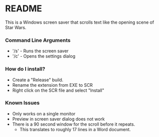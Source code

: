 # README #

This is a Windows screen saver that scrolls text like the opening scene of Star Wars.

### Command Line Arguments ###

* '/s' - Runs the screen saver
* '/c' - Opens the settings dialog

### How do I install? ###

* Create a "Release" build.
* Rename the extension from EXE to SCR
* Right click on the SCR file and select "Install"

### Known Issues ###

* Only works on a single monitor
* Preview in screen saver dialog does not work
* There is a 90 second window for the scroll before it repeats.
    * This translates to roughly 17 lines in a Word document.